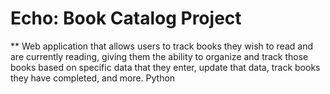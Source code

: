 # Echo: Book Catalog Project

** Web application that allows users to track books they wish to read and are currently reading, giving them the ability to organize and track those books based on specific data that they enter, update that data, track books they have completed, and more. Python

